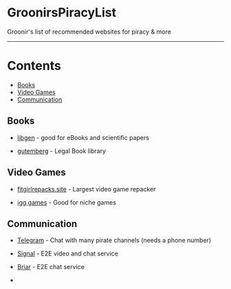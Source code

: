 # GroonirsPiracyList
Groonir's list of recommended websites for piracy &amp; more


-----------------

# Contents

- [Books](#books)
- [Video Games](#VideoGames)
- [Communication](#Communication)


## Books
- [libgen](libgen.rs) - good for eBooks and scientific papers 

- [gutemberg](https://www.gutenberg.org/) - Legal Book library












## Video Games

- [fitgirlrepacks.site](fitgirlrepacks.site) - Largest video game repacker

- [igg games](igg-games.com) - Good for niche games 

## Communication

- [Telegram](telegram.org) - Chat with many pirate channels (needs a phone number)

- [Signal](signal.org) - E2E video and chat service 

- [Briar](briar.org) - E2E chat service 
- 
